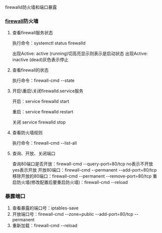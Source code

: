 firewalld防火墙和端口暴露

### [firewall](https://so.csdn.net/so/search?q=firewall&spm=1001.2101.3001.7020)防火墙

1. 查看firewall服务状态

   执行命令：systemctl status firewalld

   出现Active: active (running)切高亮显示则表示是启动状态
   出现Active: inactive (dead)灰色表示停止

2. 查看firewall的状态 

   执行命令：firewall-cmd --state

3. 开启\重启\关闭firewalld.service服务 

   开启：service firewalld start

   重启：service firewalld restart

   关闭 service firewalld stop

4. 查看防火墙规则 

   执行命令：firewall-cmd --list-all

5. 查询、开放、关闭端口

   查询80端口是否开放：firewall-cmd --query-port=80/tcp
   no表示不开放
   yes表示开放
   开放80端口：firewall-cmd --permanent --add-port=80/tcp
   移除开放的80端口：firewall-cmd --permanent --remove-port=80/tcp
   重启防火墙(修改配置后要重启防火墙)：firewall-cmd --reload

### 暴露端口

1. 查看暴露的端口号：iptables-save
2. 开放端口号：firewall-cmd --zone=public --add-port=80/tcp --permanent
3. 重新加载：firewall-cmd --reload

